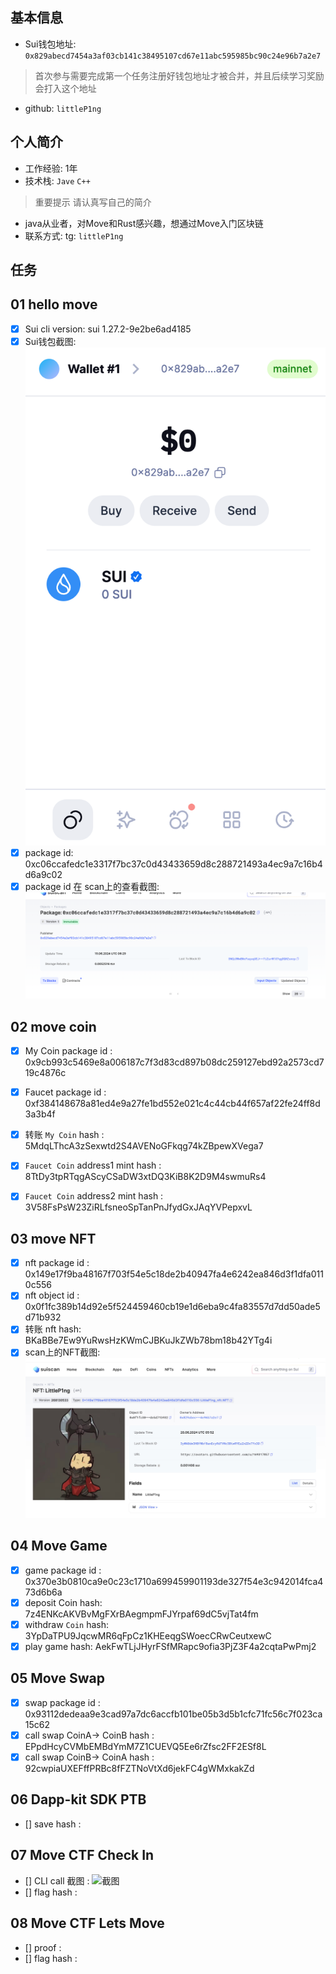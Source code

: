 ## 基本信息
- Sui钱包地址: `0x829abecd7454a3af03cb141c38495107cd67e11abc595985bc90c24e96b7a2e7`
> 首次参与需要完成第一个任务注册好钱包地址才被合并，并且后续学习奖励会打入这个地址
- github: `littleP1ng`

## 个人简介
- 工作经验: 1年
- 技术栈: `Jave` `C++`
> 重要提示 请认真写自己的简介
- java从业者，对Move和Rust感兴趣，想通过Move入门区块链
- 联系方式: tg: `littleP1ng` 

## 任务

##   01 hello move  
- [x] Sui cli version: sui 1.27.2-9e2be6ad4185
- [x] Sui钱包截图: ![Sui钱包截图](./images/jietuqianbao.png)
- [x] package id:  0xc06ccafedc1e3317f7bc37c0d43433659d8c288721493a4ec9a7c16b4d6a9c02      
- [x] package id 在 scan上的查看截图:![Scan截图](./images/packagejietu.png)

##   02 move coin
- [x] My Coin package id : 0x9cb993c5469e8a006187c7f3d83cd897b08dc259127ebd92a2573cd719c4876c              
- [x] Faucet package id : 0xf384148678a81ed4e9a27fe1bd552e021c4c44cb44f657af22fe24ff8d3a3b4f            
- [x] 转账 `My Coin` hash : 5MdqLThcA3zSexwtd2S4AVENoGFkqg74kZBpewXVega7

- [x] `Faucet Coin` address1 mint hash :  8TtDy3tpRTqgAScyCSaDW3xtDQ3KiB8K2D9M4swmuRs4
- [x] `Faucet Coin` address2 mint hash :  3V58FsPsW23ZiRLfsneoSpTanPnJfydGxJAqYVPepxvL

##   03 move NFT
- [x] nft package id : 0x149e17f9ba48167f703f54e5c18de2b40947fa4e6242ea846d3f1dfa0110c556
- [x] nft object id :  0x0f1fc389b14d92e5f524459460cb19e1d6eba9c4fa83557d7dd50ade5d71b932          
- [x] 转账 nft  hash: BKaBBe7Ew9YuRwsHzKWmCJBKuJkZWb78bm18b42YTg4i
- [x] scan上的NFT截图:![Scan截图](./images/jietunft.jpg)

##   04 Move Game
- [x] game package id : 0x370e3b0810ca9e0c23c1710a699459901193de327f54e3c942014fca473d6b6a  
- [x] deposit Coin hash: 7z4ENKcAKVBvMgFXrBAegmpmFJYrpaf69dC5vjTat4fm
- [x] withdraw `Coin` hash:  3YpDaTPU9JqcwMR6qFpCz1KHEeqgSWoecCRwCeutxewC
- [x] play game hash: AekFwTLjJHyrFSfMRapc9ofia3PjZ3F4a2cqtaPwPmj2

##   05 Move Swap
- [x] swap package id : 0x93112dedeaa9e3cad97a7dc6accfb101be05b3d5b1cfc71fc56c7f023ca15c62        
- [x] call swap CoinA-> CoinB  hash : EPpdHcyCVMbEMBdYmM7Z1CUEVQ5Ee6rZfsc2FF2ESf8L
- [x] call swap CoinB-> CoinA  hash : 92cwpiaUXEFffPRBc8fFZTNoVtXd6jekFC4gWMxkakZd

##   06 Dapp-kit SDK PTB
- [] save hash :

##   07 Move CTF Check In
- [] CLI call 截图 : ![截图](./images/你的图片地址)
- [] flag hash :

##   08 Move CTF Lets Move
- [] proof : 
- [] flag hash :
